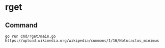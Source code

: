 rget
=========================================================

Command
-----------------------------------------

```
go run cmd/rget/main.go https://upload.wikimedia.org/wikipedia/commons/1/16/Notocactus_minimus.jpg
```

